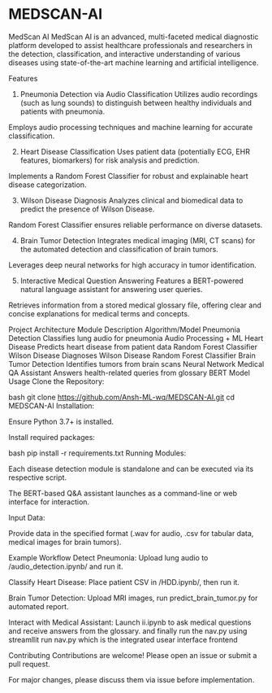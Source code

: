 # MEDSCAN-AI
MedScan AI
MedScan AI is an advanced, multi-faceted medical diagnostic platform developed to assist healthcare professionals and researchers in the detection, classification, and interactive understanding of various diseases using state-of-the-art machine learning and artificial intelligence.

Features
1. Pneumonia Detection via Audio Classification
Utilizes audio recordings (such as lung sounds) to distinguish between healthy individuals and patients with pneumonia.

Employs audio processing techniques and machine learning for accurate classification.

2. Heart Disease Classification
Uses patient data (potentially ECG, EHR features, biomarkers) for risk analysis and prediction.

Implements a Random Forest Classifier for robust and explainable heart disease categorization.

3. Wilson Disease Diagnosis
Analyzes clinical and biomedical data to predict the presence of Wilson Disease.

Random Forest Classifier ensures reliable performance on diverse datasets.

4. Brain Tumor Detection
Integrates medical imaging (MRI, CT scans) for the automated detection and classification of brain tumors.

Leverages deep neural networks for high accuracy in tumor identification.

5. Interactive Medical Question Answering
Features a BERT-powered natural language assistant for answering user queries.

Retrieves information from a stored medical glossary file, offering clear and concise explanations for medical terms and concepts.

Project Architecture
Module	Description	Algorithm/Model
Pneumonia Detection	Classifies lung audio for pneumonia	Audio Processing + ML
Heart Disease	Predicts heart disease from patient data	Random Forest Classifier
Wilson Disease	Diagnoses Wilson Disease	Random Forest Classifier
Brain Tumor Detection	Identifies tumors from brain scans	Neural Network
Medical QA Assistant	Answers health-related queries from glossary	BERT Model
Usage
Clone the Repository:

bash
git clone https://github.com/Ansh-ML-wq/MEDSCAN-AI.git
cd MEDSCAN-AI
Installation:

Ensure Python 3.7+ is installed.

Install required packages:

bash
pip install -r requirements.txt
Running Modules:

Each disease detection module is standalone and can be executed via its respective script.

The BERT-based Q&A assistant launches as a command-line or web interface for interaction.

Input Data:

Provide data in the specified format (.wav for audio, .csv for tabular data, medical images for brain tumors).

Example Workflow
Detect Pneumonia: Upload lung audio to /audio_detection.ipynb/ and run it.

Classify Heart Disease: Place patient CSV in /HDD.ipynb/, then run it.

Brain Tumor Detection: Upload MRI images, run predict_brain_tumor.py for automated report.

Interact with Medical Assistant: Launch ii.ipynb to ask medical questions and receive answers from the glossary.
and finally run the nav.py using streamllit run nav.py which is the integrated usear interface frontend

Contributing
Contributions are welcome! Please open an issue or submit a pull request.

For major changes, please discuss them via issue before implementation.
